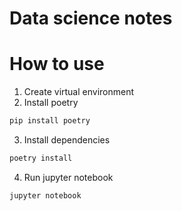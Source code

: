 # Data science notes

# How to use
1. Create virtual environment
2. Install poetry
```bash
pip install poetry
```
3. Install dependencies
```bash
poetry install
```
4. Run jupyter notebook
```bash
jupyter notebook
```
